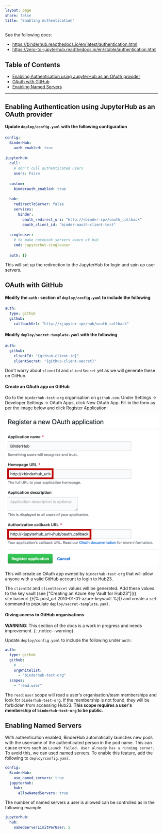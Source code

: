 ```yaml
---
layout: page
share: false
title: "Enabling Authentication"
---
```


See the following docs:

- <https://binderhub.readthedocs.io/en/latest/authentication.html>
- <https://zero-to-jupyterhub.readthedocs.io/en/stable/authentication.html>

## Table of Contents

- [Enabling Authentication using JupyterHub as an OAuth provider](#enabling-authentication-using-jupyterhub-as-an-oauth-provider)
- [OAuth with GitHub](#oauth-with-github)
- [Enabling Named Servers](#enabling-named-servers)

---

## Enabling Authentication using JupyterHub as an OAuth provider

#### Update `deploy/config.yaml` with the following configuration

```yaml
config:
  BinderHub:
    auth_enabled: true

jupyterhub:
  cull:
    # don't cull authenticated users
    users: False

  custom:
    binderauth_enabled: true

  hub:
    redirectToServer: false
    services:
      binder:
        oauth_redirect_uri: "http://<binder-ip>/oauth_callback"
        oauth_client_id: "binder-oauth-client-test"

  singleuser:
    # to make notebook servers aware of hub
    cmd: jupyterhub-singleuser

  auth: {}
```

This will set up the redirection to the JupyterHub for login and spin up user servers.

## OAuth with GitHub

#### Modify the `auth:` section of `deploy/config.yaml` to include the following

```yaml
auth:
  type: github
  github:
    callbackUrl: "http://<jupyter-ip>/hub/oauth_callback"
```

#### Modify `deploy/secret-template.yaml` with the following

```yaml
auth:
  github:
    clientId: "{github-client-id}"
    clientSecret: "{github-client-secret}"
```

Don't worry about `clientId` and `clientSecret` yet as we will generate these on GitHub.

#### Create an OAuth app on GitHub

Go to the `binderhub-test-org` organisation on `github.com`.
Under Settings -> Developer Settings -> OAuth Apps, click New OAuth App.
Fill in the form as per the image below and click Register Application:

<img src="../images/github_oauth_setup.png" alt="github-oauth-setup">

This will create an OAuth app owned by `binderhub-test-org` that will allow anyone with a valid GitHub account to login to Hub23.

The `clientId` and `clientSecret` values will be generated.
Add these values to the key vault (see ["Creating an Azure Key Vault for Hub23"]({{ site.baseurl }}{% post_url 2010-01-01-azure-keyvault %})) and create a `sed` command to populate `deploy/secret-template.yaml`.

#### Giving access to GitHub organisations

**WARNING:** This section of the docs is a work in progress and needs improvement.
{: .notice--warning}

Update `deploy/config.yaml` to include the following under `auth`:

```yaml
auth:
  type: github
  github:
    # ...
    orgWhitelist:
      - "binderhub-test-org"
  scopes:
    - "read:user"
```

The `read:user` scope will read a user's organisation/team memberships and look for `binderhub-test-org`.
If the membership is not found, they will be forbidden from accessing Hub23.
**This scope requires a user's membership of `binderhub-test-org` to be public.**

## Enabling Named Servers

With authentication enabled, BinderHub automatically launches new pods with the username of the authenticated person in the pod name.
This can cause errors such as `Launch failed. User already has a running server.`
To avoid this, we can used [named servers](https://blog.jupyter.org/announcing-jupyterhub-1-0-8fff78acad7f).
To enable this feature, add the following to `deploy/config.yaml`.

```yaml
config:
  BinderHub:
    use_named_servers: true
  jupyterhub:
    hub:
      allowNamedServers: true
```

The number of named servers a user is allowed can be controlled as in the following example.

```yaml
jupyterhub:
  hub:
    namedServerLimitPerUser: 5
```
